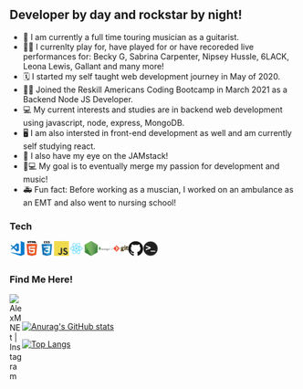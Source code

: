 ## Developer by day and rockstar by night! 
- 🎸 I am currently a full time touring musician as a guitarist.
- 👩‍🎨 I currenlty play for, have played for or have recoreded live performances for: Becky G, Sabrina Carpenter, Nipsey Hussle, 6LACK, Leona Lewis, Gallant and many more!
- 🗓 I started my self taught web development journey in May of 2020.
- 👨‍🏫 Joined the Reskill Americans Coding Bootcamp in March 2021 as a Backend Node JS Developer. 
- 💻 My current interests and studies are in backend web development using javascript, node, express, MongoDB.
- 🖥 I am also intersted in front-end development as well and am currently self studying react. 
- 🍩 I also have my eye on the JAMstack!
- 🎸💻 My goal is to eventually merge my passion for development and music! 
- 🚑 Fun fact: Before working as a muscian, I worked on an ambulance as an EMT and also went to nursing school!


### Tech
<img align="left" alt="Visual Studio Code" width="26px" src="https://raw.githubusercontent.com/github/explore/80688e429a7d4ef2fca1e82350fe8e3517d3494d/topics/visual-studio-code/visual-studio-code.png" />
<img align="left" alt="HTML5" width="26px" src="https://raw.githubusercontent.com/github/explore/80688e429a7d4ef2fca1e82350fe8e3517d3494d/topics/html/html.png" />
<img align="left" alt="CSS3" width="26px" src="https://raw.githubusercontent.com/github/explore/80688e429a7d4ef2fca1e82350fe8e3517d3494d/topics/css/css.png" />
<img align="left" alt="JavaScript" width="26px" src="https://raw.githubusercontent.com/github/explore/80688e429a7d4ef2fca1e82350fe8e3517d3494d/topics/javascript/javascript.png" />
<img align="left" alt="React" width="26px" src="https://raw.githubusercontent.com/github/explore/80688e429a7d4ef2fca1e82350fe8e3517d3494d/topics/react/react.png" />
<img align="left" alt="Node.js" width="26px" src="https://raw.githubusercontent.com/github/explore/80688e429a7d4ef2fca1e82350fe8e3517d3494d/topics/nodejs/nodejs.png" />
<img align="left" alt="MongoDB" width="26px" src="https://raw.githubusercontent.com/github/explore/80688e429a7d4ef2fca1e82350fe8e3517d3494d/topics/mongodb/mongodb.png" />
<img align="left" alt="Git" width="26px" src="https://raw.githubusercontent.com/github/explore/80688e429a7d4ef2fca1e82350fe8e3517d3494d/topics/git/git.png" />
<img align="left" alt="GitHub" width="26px" src="https://raw.githubusercontent.com/github/explore/78df643247d429f6cc873026c0622819ad797942/topics/github/github.png" />
<img align="left" alt="Terminal" width="26px" src="https://raw.githubusercontent.com/github/explore/80688e429a7d4ef2fca1e82350fe8e3517d3494d/topics/terminal/terminal.png" />
<br />
<br />

### Find Me Here!
[<img align="left" alt="AlexMNEt | Instagram" width="22px" src="https://cdn.jsdelivr.net/npm/simple-icons@v3/icons/instagram.svg" />][instagram]


[instagram]: https://instagram.com/AlexMNet
<br />
<br />

[![Anurag's GitHub stats](https://github-readme-stats.vercel.app/api?username=AlexMNet&theme=react)](https://github.com/AlexMNet/github-readme-stats)

[![Top Langs](https://github-readme-stats.vercel.app/api/top-langs/?username=AlexMNet&layout=compact)](https://github.com/AlexMNet/github-readme-stats)





